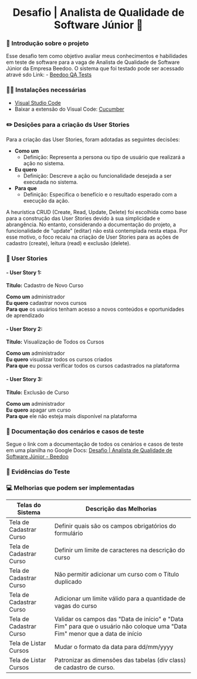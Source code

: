 <h1 align="center"> Desafio | Analista de Qualidade de Software Júnior 🧠</h1>

### 💬 Introdução sobre o projeto
Esse desafio tem como objetivo avaliar meus conhecimentos e habilidades em teste de software para a vaga de Analista de Qualidade de Software Júnior da Empresa Beedoo. O sistema que foi testado pode ser acessado atravé sdo Link: - [Beedoo QA Tests](<https://creative-sherbet-a51eac.netlify.app/>)

### 👨‍💻 Instalações necessárias
- [Visual Studio Code](<https://code.visualstudio.com/>)
- Baixar a extensão do Visual Code: [Cucumber](<https://marketplace.visualstudio.com/items?itemName=alexkrechik.cucumberautocomplete>)

### ✏️ Desições para a criação ds User Stories
Para a criação das User Stories, foram adotadas as seguintes decisões:
+ **Como um** 
    + Definição: Representa a persona ou tipo de usuário que realizará a ação no sistema.
+ **Eu quero**  
    + Definição: Descreve a ação ou funcionalidade desejada a ser executada no sistema.
+ **Para que** 
    + Definição: Especifica o benefício e o resultado esperado com a execução da ação.

A heurística CRUD (Create, Read, Update, Delete) foi escolhida como base para a construção das User Stories devido à sua simplicidade e abrangência. No entanto, considerando a documentação do projeto, a funcionalidade de "update" (editar) não está contemplada nesta etapa. Por esse motivo, o foco recaiu na criação de User Stories para as ações de cadastro (create), leitura (read) e exclusão (delete). 

### 📄 User Stories

#### - User Story 1: 
**Título:** Cadastro de Novo Curso

**Como um** administrador  
**Eu quero** cadastrar novos cursos  
**Para que** os usuários tenham acesso a novos conteúdos e oportunidades de aprendizado

#### - User Story 2: 
**Título:** Visualização de Todos os Cursos

**Como um** administrador    
**Eu quero** visualizar todos os cursos criados  
**Para que** eu possa verificar todos os cursos cadastrados na plataforma

#### - User Story 3: 
**Título:** Exclusão de Curso

**Como um** administrador  
**Eu quero** apagar um curso  
**Para que** ele não esteja mais disponível na plataforma


### 🔎 Documentação dos cenários e casos de teste 
Segue o link com a documentação de  todos os cenários e casos de teste em uma planilha no Google Docs: [Desafio | Analista de Qualidade de Software Júnior - Beedoo](<hhttps://docs.google.com/spreadsheets/d/159ijMx8oTsYhDUHMJOqc4ss29Ay1g3Bq/edit?usp=sharing&ouid=112393885576234104564&rtpof=true&sd=true>)

### 📎 Evidências do Teste

### 💻 Melhorias que podem ser implementadas 
| Telas do Sistema | Descrição das Melhorias |
| --- | --- |
| Tela de Cadastrar Curso | Definir quais são os campos obrigatórios do formulário |
| Tela de Cadastrar Curso | Definir um limite de caracteres na descrição do curso|
| Tela de Cadastrar Curso | Não permitir adicionar um curso com o Título duplicado |
| Tela de Cadastrar Curso | Adicionar um limite válido para a quantidade de vagas do curso |
| Tela de Cadastrar Curso | Validar os campos das "Data de início" e "Data Fim" para que o usuário não coloque uma "Data Fim" menor que a data de início |
| Tela de Listar Cursos | Mudar o formato da data para dd/mm/yyyy |
| Tela de Listar Cursos | Patronizar as dimensões das tabelas (div class) de cadastro de curso. |
